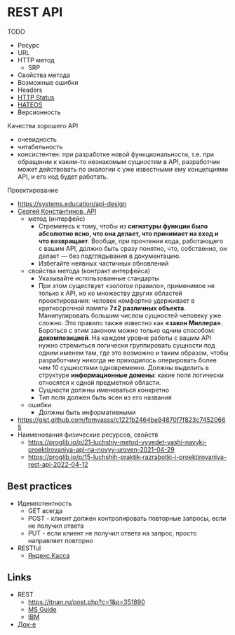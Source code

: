 # REST API

TODO
- Ресурс
- URL
- HTTP метод
  - SRP 
- Свойства метода
- Возможные ошибки
- Headers
- [HTTP Status](api-http-status.md)
- [HATEOS](https://docs.microsoft.com/ru-ru/azure/architecture/best-practices/api-design#use-hateoas-to-enable-navigation-to-related-resources)
- Версионность

Качества хорошего API
- очевидность
- читабельность 
- консистентен: при разработке новой функциональности, т.е. при обращении к каким-то незнакомым сущностям в API, разработчик может действовать по аналогии с уже известными ему концепциями API, и его код будет работать.

Проектирование
- https://systems.education/api-design
- [Сергей Константинов. API](https://twirl.github.io/The-API-Book/API.ru.html)
  - метод (интерфейс)
    - Стремитесь к тому, чтобы из **сигнатуры функции было абсолютно ясно, что она делает, что принимает на вход и что возвращает**. Вообще, при прочтении кода, работающего с вашим API, должно быть сразу понятно, что, собственно, он делает — без подглядывания в документацию.
    - Избегайте неявных частичных обновлений
  - свойства  метода (контракт интерфейса)
    - Указывайте использованные стандарты
    - При этом существует «золотое правило», применимое не только к API, но ко множеству других областей проектирования: человек комфортно удерживает в краткосрочной памяти **7±2 различных объекта**. Манипулировать большим числом сущностей человеку уже сложно. Это правило также известно как **«закон Миллера»**. Бороться с этим законом можно только одним способом: **декомпозицией**. На каждом уровне работы с вашим API нужно стремиться логически группировать сущности под одним именем там, где это возможно и таким образом, чтобы разработчику никогда не приходилось оперировать более чем 10 сущностями одновременно. Должны выделить в структуре **информационные домены**: какие поля логически относятся к одной предметной области.
    - Сущности должны именоваться конкретно
    - Тип поля должен быть ясен из его названия
  - ошибки
    - Должны быть информативными
- https://gist.github.com/fomvasss/c1221b2464be94870f7f823c74520665
- Наименования физические ресурсов, свойств
  - https://proglib.io/p/21-luchshiy-metod-vyvedet-vashi-navyki-proektirovaniya-api-na-novyy-uroven-2021-04-29
  - https://proglib.io/p/15-luchshih-praktik-razrabotki-i-proektirovaniya-rest-api-2022-04-12

## Best practices

- Идемпотентность
  - GET всегда
  - POST - клиент должен контролировать повторные запросы, если не получил ответа
  - PUT - если клиент не получил ответа на запрос, просто направляет повторно 
- RESTful
  - [Яндекс.Касса](https://yookassa.ru/developers/using-api/interaction-format) 


## Links

- REST
  - https://itnan.ru/post.php?c=1&p=351890
  - [MS Guide](https://github.com/Microsoft/api-guidelines/blob/master/Guidelines.md)
  - [IBM](https://www.ibm.com/docs/ru/zos-connect/zosconnect/3.0?topic=apis-designing-restful)
- [Док-е](https://starkovden.github.io/index.html)
